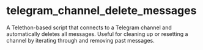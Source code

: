 # telegram_channel_delete_messages
A Telethon-based script that connects to a Telegram channel and automatically deletes all messages. Useful for cleaning up or resetting a channel by iterating through and removing past messages.
